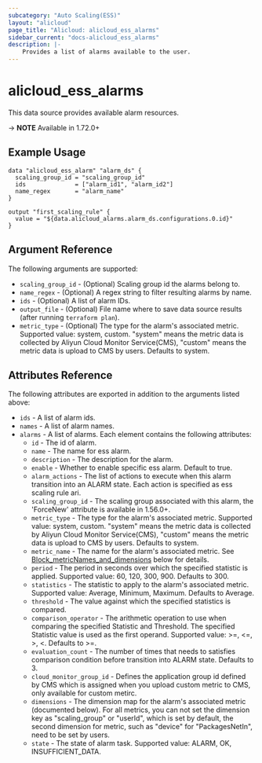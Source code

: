 ```yaml
---
subcategory: "Auto Scaling(ESS)"
layout: "alicloud"
page_title: "Alicloud: alicloud_ess_alarms"
sidebar_current: "docs-alicloud_ess_alarms"
description: |-
    Provides a list of alarms available to the user.
---
```


# alicloud_ess_alarms

This data source provides available alarm resources. 

-> **NOTE** Available in 1.72.0+

## Example Usage

```
data "alicloud_ess_alarm" "alarm_ds" {
  scaling_group_id = "scaling_group_id"
  ids              = ["alarm_id1", "alarm_id2"]
  name_regex       = "alarm_name"
}

output "first_scaling_rule" {
  value = "${data.alicloud_alarms.alarm_ds.configurations.0.id}"
}
```

## Argument Reference

The following arguments are supported:

* `scaling_group_id` - (Optional) Scaling group id the alarms belong to.
* `name_regex` - (Optional) A regex string to filter resulting alarms by name.
* `ids` - (Optional) A list of alarm IDs.
* `output_file` - (Optional) File name where to save data source results (after running `terraform plan`).
* `metric_type` - (Optional) The type for the alarm's associated metric. Supported value: system, custom. "system" means the metric data is collected by Aliyun Cloud Monitor Service(CMS), "custom" means the metric data is upload to CMS by users. Defaults to system.

## Attributes Reference

The following attributes are exported in addition to the arguments listed above:

* `ids` - A list of alarm ids.
* `names` - A list of alarm names.
* `alarms` - A list of alarms. Each element contains the following attributes:
  * `id` - The id of alarm.
  * `name` -  The name for ess alarm.
  * `description` -  The description for the alarm.
  * `enable` - Whether to enable specific ess alarm. Default to true.
  * `alarm_actions` - The list of actions to execute when this alarm transition into an ALARM state. Each action is specified as ess scaling rule ari.
  * `scaling_group_id` -  The scaling group associated with this alarm, the 'ForceNew' attribute is available in 1.56.0+.
  * `metric_type` -  The type for the alarm's associated metric. Supported value: system, custom. "system" means the metric data is collected by Aliyun Cloud Monitor Service(CMS), "custom" means the metric data is upload to CMS by users. Defaults to system. 
  * `metric_name` -  The name for the alarm's associated metric. See [Block_metricNames_and_dimensions](#block-metricnames_and_dimensions) below for details.
  * `period` -  The period in seconds over which the specified statistic is applied. Supported value: 60, 120, 300, 900. Defaults to 300.
  * `statistics` -  The statistic to apply to the alarm's associated metric. Supported value: Average, Minimum, Maximum. Defaults to Average.
  * `threshold` -  The value against which the specified statistics is compared.
  * `comparison_operator` -  The arithmetic operation to use when comparing the specified Statistic and Threshold. The specified Statistic value is used as the first operand. Supported value: >=, <=, >, <. Defaults to >=.
  * `evaluation_count` -  The number of times that needs to satisfies comparison condition before transition into ALARM state. Defaults to 3.
  * `cloud_monitor_group_id` -  Defines the application group id defined by CMS which is assigned when you upload custom metric to CMS, only available for custom metirc.
  * `dimensions` -  The dimension map for the alarm's associated metric (documented below). For all metrics, you can not set the dimension key as "scaling_group" or "userId", which is set by default, the second dimension for metric, such as "device" for "PackagesNetIn", need to be set by users.
  * `state` -  The state of alarm task. Supported value: ALARM, OK, INSUFFICIENT_DATA.
  

